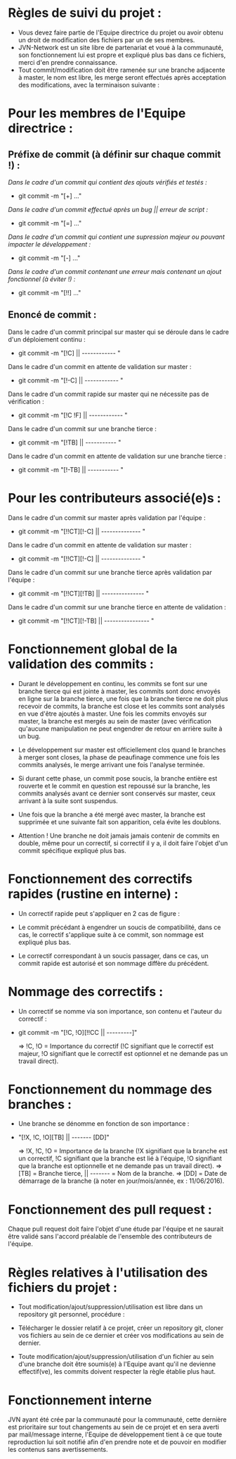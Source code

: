 # Règles de suivi du projet :

- Vous devez faire partie de l'Equipe directrice du projet ou avoir obtenu un droit de modification des fichiers par un de ses membres.
- JVN-Network est un site libre de partenariat et voué à la communauté, son fonctionnement lui est propre et expliqué plus bas dans ce fichiers, merci d'en prendre connaissance.
- Tout commit/modification doit être ramenée sur une branche adjacente à master, le nom est libre, les merge seront effectués après acceptation des modifications, avec la terminaison suivante :

# Pour les membres de l'Equipe directrice :

## Préfixe de commit (à définir sur chaque commit !) :

_Dans le cadre d'un commit qui contient des ajouts vérifiés et testés :_

- git commit -m "[+] ..."

_Dans le cadre d'un commit effectué après un bug || erreur de script :_

- git commit -m "[=] ..."

_Dans le cadre d'un commit qui contient une supression majeur ou pouvant impacter le développement :_ 

- git commit -m "[-] ..."

_Dans le cadre d'un commit contenant une erreur mais contenant un ajout fonctionnel (à éviter !) :_

- git commit -m "[!!] ..."

## Enoncé de commit :

Dans le cadre d'un commit principal sur master qui se déroule dans le cadre d'un déploiement continu :

- git commit -m "[!C] || ------------ "

Dans le cadre d'un commit en attente de validation sur master :

- git commit -m "[!-C] || ------------ "

Dans le cadre d'un commit rapide sur master qui ne nécessite pas de vérification :

- git commit -m "[!C !F] || ------------ "

Dans le cadre d'un commit sur une branche tierce :

- git commit -m "[!TB] || ----------- "

Dans le cadre d'un commit en attente de validation sur une branche tierce :

- git commit -m "[!-TB] || ----------- "

# Pour les contributeurs associé(e)s :

Dans le cadre d'un commit sur master après validation par l'équipe :

- git commit -m "[!!CT][!-C] || -------------- "

Dans le cadre d'un commit en attente de validation sur master :

- git commit -m "[!!CT][!-C] || -------------- "

Dans le cadre d'un commit sur une branche tierce après validation par l'équipe :

- git commit -m "[!!CT][!TB] || --------------- "

Dans le cadre d'un commit sur une branche tierce en attente de validation :

- git commit -m "[!!CT][!-TB] || ---------------- "

# Fonctionnement global de la validation des commits :

- Durant le développement en continu, les commits se font sur une branche tierce qui est jointe à master, les commits sont donc envoyés en ligne sur la branche tierce, une fois que la branche tierce ne doit plus recevoir de commits, la branche est close et les commits sont analysés en vue d'être ajoutés à master.
  Une fois les commits envoyés sur master, la branche est mergés au sein de master (avec vérification qu'aucune manipulation ne peut engendrer de retour en arrière suite à un bug.

- Le développement sur master est officiellement clos quand le branches à merger sont closes, la phase de peaufinage commence une fois les commits analysés, le merge arrivant une fois l'analyse terminée.
  
- Si durant cette phase, un commit pose soucis, la branche entière est rouverte et le commit en question est repoussé sur la branche, les commits analysés avant ce dernier sont conservés sur master, ceux arrivant à la suite sont suspendus.

- Une fois que la branche a été mergé avec master, la branche est supprimée et une suivante fait son apparition, cela évite les doublons.

- Attention ! Une branche ne doit jamais jamais contenir de commits en double, même pour un correctif, si correctif il y a, il doit faire l'objet d'un commit spécifique expliqué plus bas.

# Fonctionnement des correctifs rapides (rustine en interne) :

- Un correctif rapide peut s'appliquer en 2 cas de figure :

- Le commit précédant à engendrer un soucis de compatibilité, dans ce cas, le correctif s'applique suite à ce commit, son nommage est expliqué plus bas.

- Le correctif correspondant à un soucis passager, dans ce cas, un commit rapide est autorisé et son nommage diffère du précédent.

# Nommage des correctifs :

- Un correctif se nomme via son importance, son contenu et l'auteur du correctif :

- git commit -m "[!C, !O][!!CC || ---------]" 

    => !C, !O = Importance du correctif (!C signifiant que le correctif est majeur, !O signifiant que le correctif est optionnel et ne demande pas un travail direct).
 
# Fonctionnement du nommage des branches :

- Une branche se dénomme en fonction de son importance :

- "[!X, !C, !O][TB] || ------- [DD]"  

    => !X, !C, !O = Importance de la branche (!X signifiant que la branche est un correctif, !C signifiant que la branche est lié à l'équipe, !O signifiant que la branche est optionnelle et ne demande pas un travail direct).
    => [TB] = Branche tierce, || ------- = Nom de la branche. 
    => [DD] = Date de démarrage de la branche (à noter en jour/mois/année, ex : 11/06/2016). 

# Fonctionnement des pull request :

Chaque pull request doit faire l'objet d'une étude par l'équipe et ne saurait être validé sans l'accord préalable de l'ensemble des contributeurs de l'équipe.

# Règles relatives à l'utilisation des fichiers du projet :

- Tout modification/ajout/suppression/utilisation est libre dans un repository git personnel, procédure :

- Télécharger le dossier relatif à ce projet, créer un repository git, cloner vos fichiers au sein de ce dernier et créer vos modifications au sein de dernier.

- Toute modification/ajout/suppression/utilisation d'un fichier au sein d'une branche doit être soumis(e) à l'Equipe avant qu'il ne devienne effectif(ve), les commits doivent respecter la règle établie plus haut.

# Fonctionnement interne

JVN ayant été crée par la communauté pour la communauté, cette dernière est prioritaire sur tout changements au sein de ce projet et en sera averti par mail/message interne, l'Equipe de développement tient à ce que toute reproduction lui soit notifié afin d'en prendre note et de pouvoir en modifier les contenus sans avertissements.
